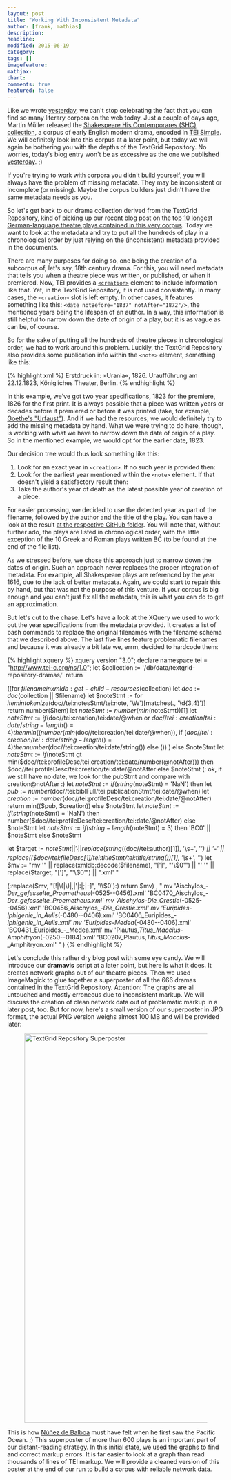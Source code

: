 ```yaml
---
layout: post
title: "Working With Inconsistent Metadata"
author: [frank, mathias]
description: 
headline: 
modified: 2015-06-19
category:
tags: []
imagefeature: 
mathjax: 
chart: 
comments: true
featured: false
---
```

Like we wrote [yesterday](/Working-With-Inconsistent-Metadata/), we can't stop celebrating the fact that you can find so many literary corpora on the web today. Just a couple of days ago, Martin Müller released the [Shakespeare His Contemporares (SHC) collection](https://scalablereading.northwestern.edu/2015/06/07/shakespeare-his-contemporaries-shc-released/), a corpus of early English modern drama, encoded in [TEI Simple](https://github.com/TEIC/TEI-Simple). We will definitely look into this corpus at a later point, but today we will again be bothering you with the depths of the TextGrid Repository. No worries, today's blog entry won't be as excessive as the one we published [yesterday](/Working-With-Inconsistent-Metadata/). ;)

If you're trying to work with corpora you didn't build yourself, you will always have the problem of missing metadata. They may be inconsistent or incomplete (or missing). Maybe the corpus builders just didn't have the same metadata needs as you.

So let's get back to our drama collection derived from the TextGrid Repository, kind of picking up our recent blog post on the [top 10 longest German-language theatre plays contained in this very corpus](/Longest-German-Language-Theatre-Plays/). Today we want to look at the metadata and try to put all the hundreds of play in a chronological order by just relying on the (inconsistent) metadata provided in the documents.

There are many purposes for doing so, one being the creation of a subcorpus of, let's say, 18th century drama. For this, you will need metadata that tells you when a theatre piece was written, or published, or when it premiered. Now, TEI provides a [`<creation>`](http://www.tei-c.org/release/doc/tei-p5-doc/de/html/ref-creation.html) element to include information like that. Yet, in the TextGrid Repository, it is not used consistently. In many cases, the `<creation>` slot is left empty. In other cases, it features something like this: `<date notBefore="1837" notAfter="1872"/>`, the mentioned years being the lifespan of an author. In a way, this information is still helpful to narrow down the date of origin of a play, but it is as vague as can be, of course.

So for the sake of putting all the hundreds of theatre pieces in chronological order, we had to work around this problem. Luckily, the TextGrid Repository also provides some publication info within the `<note>` element, something like this:

{% highlight xml %}
<note>Erstdruck in: »Urania«, 1826. Uraufführung am 22.12.1823, Königliches Theater, Berlin.</note>
{% endhighlight %}

In this example, we've got two year specifications, 1823 for the premiere, 1826 for the first print. It is always possible that a piece was written years or decades before it premiered or before it was printed (take, for example, [Goethe's "Urfaust"](https://de.wikipedia.org/wiki/Urfaust)). And if we had the resources, we would definitely try to add the missing metadata by hand. What we were trying to do here, though, is working with what we have to narrow down the date of origin of a play. So in the mentioned example, we would opt for the earlier date, 1823.

Our decision tree would thus look something like this:

1. Look for an exact year in `<creation>`. If no such year is provided then:
2. Look for the earliest year mentioned within the `<note>` element. If that doesn't yield a satisfactory result then:
3. Take the author's year of death as the latest possible year of creation of a piece.

For easier processing, we decided to use the detected year as part of the filename, followed by the author and the title of the play. You can have a look at the result [at the respective GitHub folder](https://github.com/DLiNa/project/tree/master/data/textgrid-repository-dramas). You will note that, without further ado, the plays are listed in chronological order, with the little exception of the 10 Greek and Roman plays written BC (to be found at the end of the file list).

As we stressed before, we chose this approach just to narrow down the dates of origin. Such an approach never replaces the proper integration of metadata. For example, all Shakespeare plays are referenced by the year 1616, due to the lack of better metadata. Again, we could start to repair this by hand, but that was not the purpose of this venture. If your corpus is big enough and you can't just fix all the metadata, this is what you can do to get an approximation.

But let's cut to the chase. Let's have a look at the XQuery we used to work out the year specifications from the metadata provided. It creates a list of bash commands to replace the original filenames with the filename schema that we described above. The last five lines feature problematic filenames and because it was already a bit late we, errm, decided to hardcode them:

{% highlight xquery %}
xquery version "3.0";
declare namespace tei = "http://www.tei-c.org/ns/1.0";
let $collection := '/db/data/textgrid-repository-dramas/'
return

((for $filename in xmldb:get-child-resources($collection)
let $doc := doc($collection || $filename)
let $noteStmt := for $item in tokenize($doc//tei:notesStmt/tei:note, '\W')[matches(., '\d{3,4}')] return number($item)
let $noteStmt := number(min($noteStmt))[1]
let $noteStmt := if ($doc//tei:creation/tei:date/@when or $doc//tei:creation/tei:date/string-length() = 4)
                    then min((number(min($doc//tei:creation/tei:date/@when)), if ($doc//tei:creation/tei:date/string-length() = 4) then number($doc//tei:creation/tei:date/string()) else ()) )
                    else $noteStmt
let $noteStmt := if ($noteStmt gt min($doc//tei:profileDesc/tei:creation/tei:date/number(@notAfter)))
                    then $doc//tei:profileDesc/tei:creation/tei:date/@notAfter
                    else $noteStmt
(: ok, if we still have no date, we look for the pubStmt and compare with creation@notAfter :)
let $noteStmt :=
        if (string($noteStmt) = 'NaN') 
            then 
                let $pub := number($doc//tei:biblFull/tei:publicationStmt/tei:date/@when)
                let $creation := number($doc//tei:profileDesc/tei:creation/tei:date/@notAfter)
                return 
                min(($pub, $creation))
            else 
            $noteStmt
let $noteStmt :=
        if (string($noteStmt) = 'NaN') then number($doc//tei:profileDesc/tei:creation/tei:date/@notAfter) else $noteStmt
let $noteStmt := if (string-length($noteStmt) = 3) then 'BC0' || $noteStmt else $noteStmt

let $target := $noteStmt || '_' || replace(string(($doc//tei:author)[1]), '\s+', '_') || '_-_' || replace(($doc//tei:fileDesc[1]/tei:titleStmt/tei:title/string())[1], '\s+', '_')
let $mv  :=
"mv '" || replace(xmldb:decode($filename), "[']",  "'\\$0'") || "' '" || replace($target, "[']",  "'\\$0'") || ".xml'
"

(:replace($mv, "[!|\(|\)|,|'|:|;|-]", '\\$0'):)
return
    $mv)
    ,   "
mv 'Aischylos_-_Der_gefesselte_Proemetheus_(-0525--0456).xml' 'BC0470_Aischylos_-_Der_gefesselte_Proemetheus.xml'
mv 'Aischylos_-_Die_Orestie_(-0525--0456).xml' 'BC0456_Aischylos_-_Die_Orestie.xml'
mv 'Euripides_-_Iphigenie_in_Aulis_(-0480--0406).xml' 'BC0406_Euripides_-_Iphigenie_in_Aulis.xml'
mv 'Euripides_-_Medea_(-0480--0406).xml' 'BC0431_Euripides_-_Medea.xml'
mv 'Plautus,_Titus_Maccius_-_Amphitryon_(-0250--0184).xml' 'BC0207_Plautus,_Titus_Maccius_-_Amphitryon.xml'
" )
{% endhighlight %}

Let's conclude this rather dry blog post with some eye candy. We will introduce our **dramavis** script at a later point, but here is what it does. It creates network graphs out of our theatre pieces. Then we used ImageMagick to glue together a superposter of all the 666 dramas contained in the TextGrid Repository. Attention: The graphs are all untouched and mostly erroneous due to inconsistent markup. We will discuss the creation of clean network data out of problematic markup in a later post, too. But for now, here's a small version of our superposter in JPG format, the actual PNG version weighs almost 100 MB and will be provided later:

<figure>
  <img src="{{ site.url }}/images/tgrep-untouched-dirty-data-superposter-900px.jpg" alt="TextGrid Repository Superposter" style="width:56.25rem">
</figure>

This is how [Núñez de Balboa](https://en.wikipedia.org/wiki/Vasco_Núñez_de_Balboa) must have felt when he first saw the Pacific Ocean. ;) This superposter of more than 600 plays is an important part of our distant-reading strategy. In this initial state, we used the graphs to find and correct markup errors. It is far easier to look at a graph than read thousands of lines of TEI markup. We will provide a cleaned version of this poster at the end of our run to build a corpus with reliable network data.
